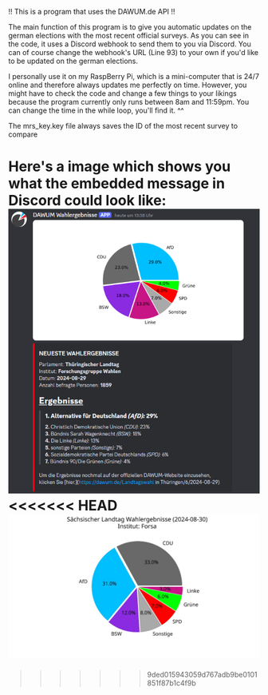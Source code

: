 !! This is a program that uses the DAWUM.de API !!

The main function of this program is to give you automatic updates on the german elections with the most recent official surveys.
As you can see in the code, it uses a Discord webhook to send them to you via Discord.
You can of course change the webhook's URL (Line 93) to your own if you'd like to be updated on the german elections.

I personally use it on my RaspBerry Pi, which is a mini-computer that is 24/7 online and therefore always updates me perfectly on time.
However, you might have to check the code and change a few things to your likings because the program currently only runs between
8am and 11:59pm. You can change the time in the while loop, you'll find it. ^^

The mrs_key.key file always saves the ID of the most recent survey to compare

Here's a image which shows you what the embedded message in Discord could look like:
![Preview](https://github.com/Floerianc/DAWUM_AutoUpdateWithImage/blob/main/image.png?raw=true)
<<<<<<< HEAD
![Preview2](https://github.com/Floerianc/DAWUM_AutoUpdateWithImage/blob/main/image2.jpg?raw=true)
=======
>>>>>>> 9ded015943059d767adb9be0101851f87b1c4f9b
